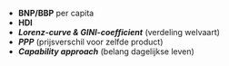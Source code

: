 - **BNP/BBP** per capita
- **HDI**
- ***Lorenz-curve & GINI-coefficient*** (verdeling welvaart)
- ***PPP*** (prijsverschil voor zelfde product)
- ***Capability approach*** (belang dagelijkse leven)